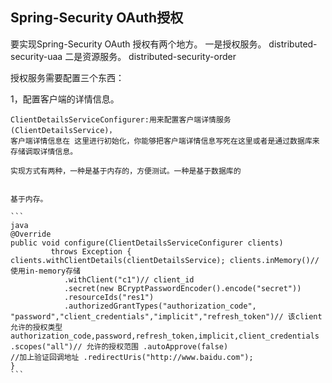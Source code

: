 ## Spring-Security OAuth授权

要实现Spring-Security OAuth 授权有两个地方。
一是授权服务。  distributed-security-uaa
二是资源服务。  distributed-security-order


授权服务需要配置三个东西：

1，配置客户端的详情信息。
    
    ClientDetailsServiceConfigurer:用来配置客户端详情服务(ClientDetailsService)，
    客户端详情信息在 这里进行初始化，你能够把客户端详情信息写死在这里或者是通过数据库来存储调取详情信息。
    
    实现方式有两种，一种是基于内存的，方便测试。一种是基于数据库的
    
    
    基于内存。
    
    ```
    java
    @Override
    public void configure(ClientDetailsServiceConfigurer clients)
             throws Exception {
    clients.withClientDetails(clientDetailsService); clients.inMemory()// 使用in‐memory存储
                .withClient("c1")// client_id
                .secret(new BCryptPasswordEncoder().encode("secret"))
                .resourceIds("res1")
                .authorizedGrantTypes("authorization_code",
    "password","client_credentials","implicit","refresh_token")// 该client允许的授权类型 authorization_code,password,refresh_token,implicit,client_credentials
    .scopes("all")// 允许的授权范围 .autoApprove(false)
    //加上验证回调地址 .redirectUris("http://www.baidu.com");
    }
    ```
    
    
    